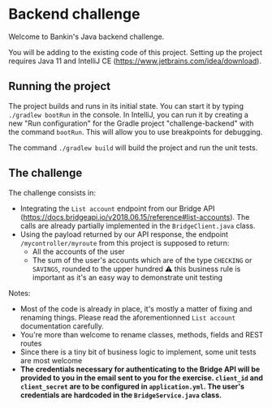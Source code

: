 # Backend challenge
Welcome to Bankin's Java backend challenge.

You will be adding to the existing code of this project. Setting up the project requires Java 11 and IntelliJ CE (https://www.jetbrains.com/idea/download).

## Running the project
The project builds and runs in its initial state. You can start it by typing `./gradlew bootRun` in the console. In IntelliJ, you can run it by creating a new "Run configuration" for the Gradle project "challenge-backend" with the command `bootRun`. This will allow you to use breakpoints for debugging.

The command `./gradlew build` will build the project and run the unit tests.

## The challenge
The challenge consists in: 
* Integrating the `List account` endpoint from our Bridge API (https://docs.bridgeapi.io/v2018.06.15/reference#list-accounts). The calls are already partially implemented in the `BridgeClient.java` class.
* Using the payload returned by our API response, the endpoint `/mycontroller/myroute` from this project is supposed to return:
  * All the accounts of the user
  * The sum of the user's accounts which are of the type `CHECKING` or `SAVINGS`, rounded to the upper hundred 
⚠️ this business rule is important as it's an easy way to demonstrate unit testing

Notes:
* Most of the code is already in place, it's mostly a matter of fixing and renaming things. Please read the aforementionned `List account` documentation carefully.
* You're more than welcome to rename classes, methods, fields and REST routes
* Since there is a tiny bit of business logic to implement, some unit tests are most welcome
* **The credentials necessary for authenticating to the Bridge API will be provided to you in the email sent to you for the exercise. `client_id` and `client_secret` are to be configured in `application.yml`. The user's credentials are hardcoded in the `BridgeService.java` class.**

